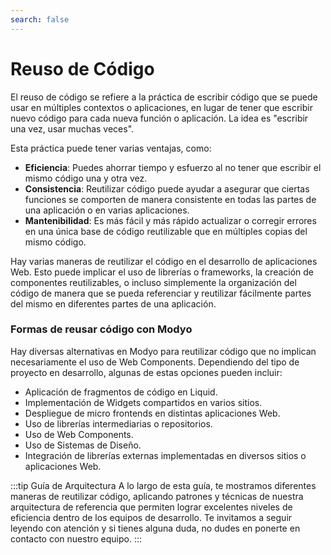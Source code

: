 ```yaml
---
search: false
---
```


# Reuso de Código

El reuso de código se refiere a la práctica de escribir código que se puede usar en múltiples contextos o aplicaciones, en lugar de tener que escribir nuevo código para cada nueva función o aplicación. La idea es "escribir una vez, usar muchas veces".

Esta práctica puede tener varias ventajas, como:

- **Eficiencia**: Puedes ahorrar tiempo y esfuerzo al no tener que escribir el mismo código una y otra vez.
- **Consistencia**: Reutilizar código puede ayudar a asegurar que ciertas funciones se comporten de manera consistente en todas las partes de una aplicación o en varias aplicaciones.
- **Mantenibilidad**: Es más fácil y más rápido actualizar o corregir errores en una única base de código reutilizable que en múltiples copias del mismo código.

Hay varias maneras de reutilizar el código en el desarrollo de aplicaciones Web. Esto puede implicar el uso de librerías o frameworks, la creación de componentes reutilizables, o incluso simplemente la organización del código de manera que se pueda referenciar y reutilizar fácilmente partes del mismo en diferentes partes de una aplicación.


### Formas de reusar código con Modyo

Hay diversas alternativas en Modyo para reutilizar código que no implican necesariamente el uso de Web Components. Dependiendo del tipo de proyecto en desarrollo, algunas de estas opciones pueden incluir:

- Aplicación de fragmentos de código en Liquid.
- Implementación de Widgets compartidos en varios sitios.
- Despliegue de micro frontends en distintas aplicaciones Web.
- Uso de librerías intermediarias o repositorios.
- Uso de Web Components.
- Uso de Sistemas de Diseño.
- Integración de librerías externas implementadas en diversos sitios o aplicaciones Web.

:::tip Guía de Arquitectura
A lo largo de esta guía, te mostramos diferentes maneras de reutilizar código, aplicando patrones y técnicas de nuestra arquitectura de referencia que permiten lograr excelentes niveles de eficiencia dentro de los equipos de desarrollo. Te invitamos a seguir leyendo con atención y si tienes alguna duda, no dudes en ponerte en contacto con nuestro equipo.
:::